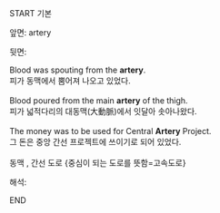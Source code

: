 START
기본

앞면:
artery


뒷면:
<div>Blood was spouting from the <strong>artery</strong>. </div><div><div>피가 동맥에서 뿜어져 나오고 있었다.</div></div><div><br></div><div><div>Blood poured from the main <strong>artery</strong> of the thigh. </div><div><div>피가 넓적다리의 대동맥(大動脈)에서 잇달아 솟아나왔다.</div></div></div><div><br></div><div><div>The money was to be used for Central <strong>Artery</strong> Project. </div><div><div>그 돈은 중앙 간선 프로젝트에 쓰이기로 되어 있었다.</div></div></div><div><br></div><div>동맥 , 간선 도로 {중심이 되는 도로를 뜻함=고속도로}</div>


해석:

END